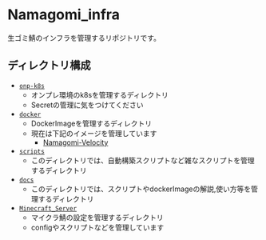 # Namagomi_infra

生ゴミ鯖のインフラを管理するリポジトリです。

## ディレクトリ構成

- [`onp-k8s`](./onp-k8s/)
    - オンプレ環境のk8sを管理するディレクトリ
    - Secretの管理に気をつけてください
- [`docker`](./docker/)
    - DockerImageを管理するディレクトリ
    - 現在は下記のイメージを管理しています
        - [Namagomi-Velocity](https://github.com/NamagomiNetwork/namagomi_infra/pkgs/container/namagomi-velocity)
- [`scripts`](./scripts/)
    - このディレクトリでは、自動構築スクリプトなど雑なスクリプトを管理するディレクトリ
- [`docs`](./docs/)
    - このディレクトリでは、スクリプトやdockerImageの解説,使い方等を管理するディレクトリ
- [`Minecraft_Server`](./Minecraft-Server/)
    - マイクラ鯖の設定を管理するディレクトリ
    - configやスクリプトなどを管理しています